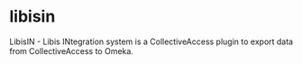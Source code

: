 libisin
=======
LibisIN - Libis INtegration system is a CollectiveAccess plugin to export data from CollectiveAccess to Omeka.
